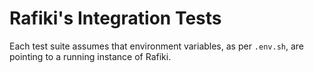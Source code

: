 # Rafiki's Integration Tests

Each test suite assumes that environment variables, as per `.env.sh`, are pointing to a running instance of Rafiki.